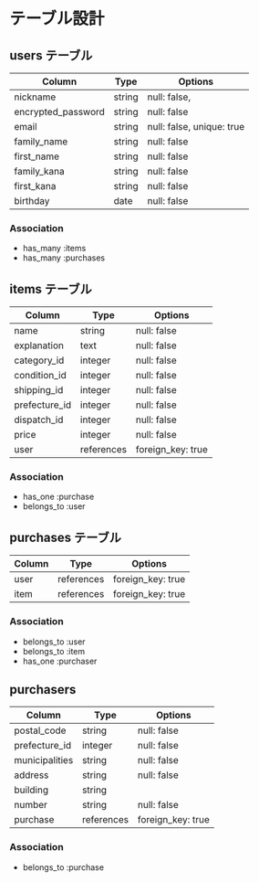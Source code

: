 # テーブル設計

## users テーブル

| Column             | Type   | Options                   |
| ------------------ | ------ | ------------------------- |
| nickname           | string | null: false,              |
| encrypted_password | string | null: false               |
| email              | string | null: false, unique: true |
| family_name        | string | null: false               |
| first_name         | string | null: false               |
| family_kana        | string | null: false               |
| first_kana         | string | null: false               |
| birthday           | date   | null: false               |

### Association

- has_many :items
- has_many :purchases

## items テーブル

| Column        | Type       | Options           |
| ------------- | ---------- | ----------------- |
| name          | string     | null: false       |
| explanation   | text       | null: false       |
| category_id   | integer    | null: false       |
| condition_id  | integer    | null: false       |
| shipping_id   | integer    | null: false       |
| prefecture_id | integer    | null: false       |
| dispatch_id   | integer    | null: false       |
| price         | integer    | null: false       |
| user          | references | foreign_key: true |

### Association

- has_one :purchase
- belongs_to :user

## purchases テーブル

| Column        | Type       | Options           |
| ------------- | ---------- | ----------------- |
| user          | references | foreign_key: true |
| item          | references | foreign_key: true |
 
### Association

- belongs_to :user
- belongs_to :item
- has_one    :purchaser

## purchasers

 Column          | Type       | Options           |
| -------------- | ---------- | ----------------- |
| postal_code    | string     | null: false       |
| prefecture_id  | integer    | null: false       |
| municipalities | string     | null: false       |
| address        | string     | null: false       |
| building       | string     |                   |
| number         | string     | null: false       |
| purchase       | references | foreign_key: true |

### Association

- belongs_to :purchase

